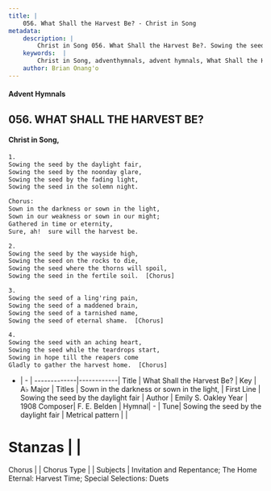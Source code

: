 ```yaml
---
title: |
    056. What Shall the Harvest Be? - Christ in Song
metadata:
    description: |
        Christ in Song 056. What Shall the Harvest Be?. Sowing the seed by the daylight fair, Sowing the seed by the noonday glare, Sowing the seed by the fading light, Sowing the seed in the solemn night. Chorus: Sown in the darkness or sown in the light, Sown in our weakness or sown in our might; Gathered in time or eternity, Sure, ah!  sure will the harvest be.
    keywords:  |
        Christ in Song, adventhymnals, advent hymnals, What Shall the Harvest Be?, Sowing the seed by the daylight fair. Sown in the darkness or sown in the light,
    author: Brian Onang'o
---
```


#### Advent Hymnals
## 056. WHAT SHALL THE HARVEST BE?
####  Christ in Song,

```txt
1.
Sowing the seed by the daylight fair,
Sowing the seed by the noonday glare,
Sowing the seed by the fading light,
Sowing the seed in the solemn night.

Chorus:
Sown in the darkness or sown in the light,
Sown in our weakness or sown in our might;
Gathered in time or eternity,
Sure, ah!  sure will the harvest be.

2.
Sowing the seed by the wayside high,
Sowing the seed on the rocks to die,
Sowing the seed where the thorns will spoil,
Sowing the seed in the fertile soil.  [Chorus]

3.
Sowing the seed of a ling'ring pain,
Sowing the seed of a maddened brain,
Sowing the seed of a tarnished name,
Sowing the seed of eternal shame.  [Chorus]

4.
Sowing the seed with an aching heart,
Sowing the seed while the teardrops start,
Sowing in hope till the reapers come
Gladly to gather the harvest home.  [Chorus]


```

- |   -  |
-------------|------------|
Title | What Shall the Harvest Be? |
Key | A♭ Major |
Titles | Sown in the darkness or sown in the light, |
First Line | Sowing the seed by the daylight fair |
Author | Emily S. Oakley
Year | 1908
Composer| F. E. Belden |
Hymnal|  - |
Tune| Sowing the seed by the daylight fair |
Metrical pattern | |
# Stanzas |  |
Chorus |  |
Chorus Type |  |
Subjects | Invitation and Repentance; The Home Eternal: Harvest Time; Special Selections: Duets<span id='more_topics' style='display:none'>; Special Selections: Solos |
Texts | Galatians 6:8 |
Print Texts | 
Scripture Song |  |
    

